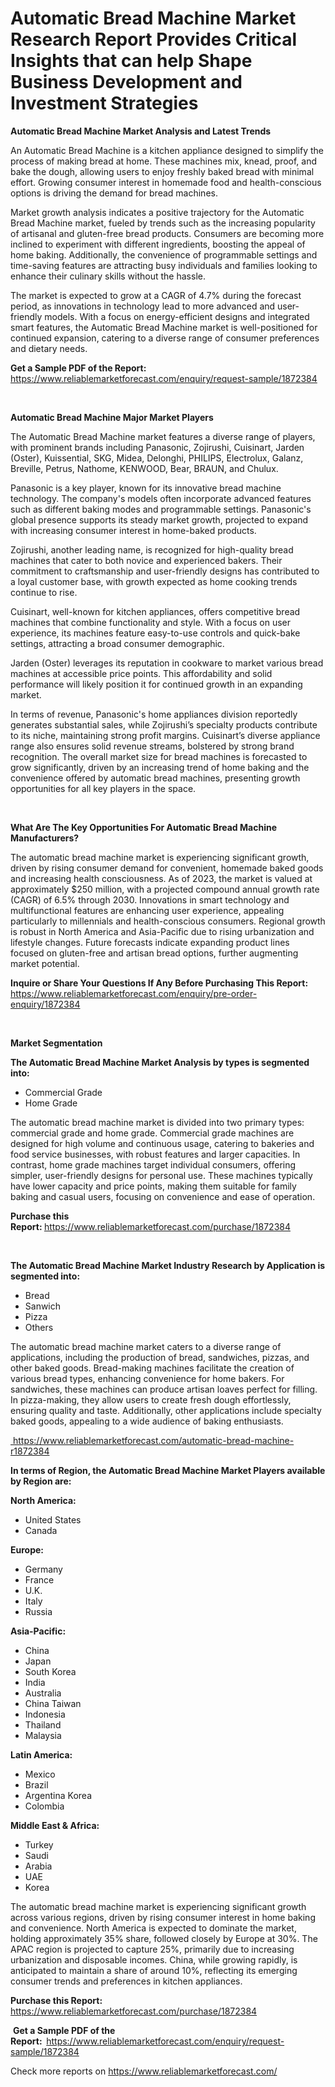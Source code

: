 <p><h1>Automatic Bread Machine Market Research Report Provides Critical Insights that can help Shape Business Development and Investment Strategies</h1></p><p><strong>Automatic Bread Machine Market Analysis and Latest Trends</strong></p>
<p><p>An Automatic Bread Machine is a kitchen appliance designed to simplify the process of making bread at home. These machines mix, knead, proof, and bake the dough, allowing users to enjoy freshly baked bread with minimal effort. Growing consumer interest in homemade food and health-conscious options is driving the demand for bread machines. </p><p>Market growth analysis indicates a positive trajectory for the Automatic Bread Machine market, fueled by trends such as the increasing popularity of artisanal and gluten-free bread products. Consumers are becoming more inclined to experiment with different ingredients, boosting the appeal of home baking. Additionally, the convenience of programmable settings and time-saving features are attracting busy individuals and families looking to enhance their culinary skills without the hassle.</p><p>The market is expected to grow at a CAGR of 4.7% during the forecast period, as innovations in technology lead to more advanced and user-friendly models. With a focus on energy-efficient designs and integrated smart features, the Automatic Bread Machine market is well-positioned for continued expansion, catering to a diverse range of consumer preferences and dietary needs.</p></p>
<p><strong>Get a Sample PDF of the Report:&nbsp;</strong> <a href="https://www.reliablemarketforecast.com/enquiry/request-sample/1872384?utm_campaign=1766&utm_medium=2&utm_source=Github&utm_content=ia&utm_term=05022025&utm_id=automatic-bread-machine">https://www.reliablemarketforecast.com/enquiry/request-sample/1872384</a></p>
<p>&nbsp;</p>
<p><strong>Automatic Bread Machine Major Market Players</strong></p>
<p><p>The Automatic Bread Machine market features a diverse range of players, with prominent brands including Panasonic, Zojirushi, Cuisinart, Jarden (Oster), Kuissential, SKG, Midea, Delonghi, PHILIPS, Electrolux, Galanz, Breville, Petrus, Nathome, KENWOOD, Bear, BRAUN, and Chulux. </p><p>Panasonic is a key player, known for its innovative bread machine technology. The company's models often incorporate advanced features such as different baking modes and programmable settings. Panasonic's global presence supports its steady market growth, projected to expand with increasing consumer interest in home-baked products.</p><p>Zojirushi, another leading name, is recognized for high-quality bread machines that cater to both novice and experienced bakers. Their commitment to craftsmanship and user-friendly designs has contributed to a loyal customer base, with growth expected as home cooking trends continue to rise.</p><p>Cuisinart, well-known for kitchen appliances, offers competitive bread machines that combine functionality and style. With a focus on user experience, its machines feature easy-to-use controls and quick-bake settings, attracting a broad consumer demographic.</p><p>Jarden (Oster) leverages its reputation in cookware to market various bread machines at accessible price points. This affordability and solid performance will likely position it for continued growth in an expanding market.</p><p>In terms of revenue, Panasonic's home appliances division reportedly generates substantial sales, while Zojirushi’s specialty products contribute to its niche, maintaining strong profit margins. Cuisinart’s diverse appliance range also ensures solid revenue streams, bolstered by strong brand recognition. The overall market size for bread machines is forecasted to grow significantly, driven by an increasing trend of home baking and the convenience offered by automatic bread machines, presenting growth opportunities for all key players in the space.</p></p>
<p>&nbsp;</p>
<p><strong>What Are The Key Opportunities For Automatic Bread Machine Manufacturers?</strong></p>
<p><p>The automatic bread machine market is experiencing significant growth, driven by rising consumer demand for convenient, homemade baked goods and increasing health consciousness. As of 2023, the market is valued at approximately $250 million, with a projected compound annual growth rate (CAGR) of 6.5% through 2030. Innovations in smart technology and multifunctional features are enhancing user experience, appealing particularly to millennials and health-conscious consumers. Regional growth is robust in North America and Asia-Pacific due to rising urbanization and lifestyle changes. Future forecasts indicate expanding product lines focused on gluten-free and artisan bread options, further augmenting market potential.</p></p>
<p><strong>Inquire or Share Your Questions If Any Before Purchasing This Report:</strong> <a href="https://www.reliablemarketforecast.com/enquiry/pre-order-enquiry/1872384?utm_campaign=1766&utm_medium=2&utm_source=Github&utm_content=ia&utm_term=05022025&utm_id=automatic-bread-machine">https://www.reliablemarketforecast.com/enquiry/pre-order-enquiry/1872384</a></p>
<p>&nbsp;</p>
<p><strong>Market Segmentation</strong></p>
<p><strong>The Automatic Bread Machine Market Analysis by types is segmented into:</strong></p>
<p><ul><li>Commercial Grade</li><li>Home Grade</li></ul></p>
<p><p>The automatic bread machine market is divided into two primary types: commercial grade and home grade. Commercial grade machines are designed for high volume and continuous usage, catering to bakeries and food service businesses, with robust features and larger capacities. In contrast, home grade machines target individual consumers, offering simpler, user-friendly designs for personal use. These machines typically have lower capacity and price points, making them suitable for family baking and casual users, focusing on convenience and ease of operation.</p></p>
<p><strong>Purchase this Report:&nbsp;</strong><a href="https://www.reliablemarketforecast.com/purchase/1872384?utm_campaign=1766&utm_medium=2&utm_source=Github&utm_content=ia&utm_term=05022025&utm_id=automatic-bread-machine">https://www.reliablemarketforecast.com/purchase/1872384</a></p>
<p>&nbsp;</p>
<p><strong>The Automatic Bread Machine Market Industry Research by Application is segmented into:</strong></p>
<p><ul><li>Bread</li><li>Sanwich</li><li>Pizza</li><li>Others</li></ul></p>
<p><p>The automatic bread machine market caters to a diverse range of applications, including the production of bread, sandwiches, pizzas, and other baked goods. Bread-making machines facilitate the creation of various bread types, enhancing convenience for home bakers. For sandwiches, these machines can produce artisan loaves perfect for filling. In pizza-making, they allow users to create fresh dough effortlessly, ensuring quality and taste. Additionally, other applications include specialty baked goods, appealing to a wide audience of baking enthusiasts.</p></p>
<p><a href="https://www.reliablemarketforecast.com/automatic-bread-machine-r1872384?utm_campaign=1766&utm_medium=2&utm_source=Github&utm_content=ia&utm_term=05022025&utm_id=automatic-bread-machine">&nbsp;https://www.reliablemarketforecast.com/automatic-bread-machine-r1872384</a></p>
<p><strong>In terms of Region, the Automatic Bread Machine Market Players available by Region are:</strong></p>
<p>
    <p> <strong> North America: </strong>
        <ul>
            <li>United States</li>
            <li>Canada</li>
        </ul>
        </p> 
    <p> <strong> Europe: </strong>
        <ul>
            <li>Germany</li>
            <li>France</li>
            <li>U.K.</li>
            <li>Italy</li>
            <li>Russia</li>
        </ul>
        </p> 
    <p> <strong> Asia-Pacific: </strong>
        <ul>
            <li>China</li>
            <li>Japan</li>
            <li>South Korea</li>
            <li>India</li>
            <li>Australia</li>
            <li>China Taiwan</li>
            <li>Indonesia</li>
            <li>Thailand</li>
            <li>Malaysia</li>
        </ul>
        </p> 
    <p> <strong> Latin America: </strong>
        <ul>
            <li>Mexico</li>
            <li>Brazil</li>
            <li>Argentina Korea</li>
            <li>Colombia</li>
        </ul>
        </p> 
    <p> <strong> Middle East & Africa: </strong>
        <ul>
            <li>Turkey</li>
            <li>Saudi</li>
            <li>Arabia</li>
            <li>UAE</li>
            <li>Korea</li>
        </ul>
    </p>
    </p>
<p><p>The automatic bread machine market is experiencing significant growth across various regions, driven by rising consumer interest in home baking and convenience. North America is expected to dominate the market, holding approximately 35% share, followed closely by Europe at 30%. The APAC region is projected to capture 25%, primarily due to increasing urbanization and disposable incomes. China, while growing rapidly, is anticipated to maintain a share of around 10%, reflecting its emerging consumer trends and preferences in kitchen appliances.</p></p>
<p><strong>Purchase this Report: </strong><a href="https://www.reliablemarketforecast.com/purchase/1872384?utm_campaign=1766&utm_medium=2&utm_source=Github&utm_content=ia&utm_term=05022025&utm_id=automatic-bread-machine">https://www.reliablemarketforecast.com/purchase/1872384</a></p>
<p>&nbsp;<strong>Get a Sample PDF of the Report:&nbsp;&nbsp;</strong><a href="https://www.reliablemarketforecast.com/enquiry/request-sample/1872384?utm_campaign=1766&utm_medium=2&utm_source=Github&utm_content=ia&utm_term=05022025&utm_id=automatic-bread-machine">https://www.reliablemarketforecast.com/enquiry/request-sample/1872384</a></p>
<p><strong></strong></p>
<p>Check more reports on <a href="https://www.reliablemarketforecast.com/?utm_campaign=1766&utm_medium=2&utm_source=Github&utm_content=ia&utm_term=05022025&utm_id=automatic-bread-machine">https://www.reliablemarketforecast.com/</a></p>